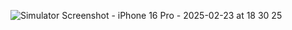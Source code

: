 ![Simulator Screenshot - iPhone 16 Pro - 2025-02-23 at 18 30 25](https://github.com/user-attachments/assets/415ba08f-be92-43fd-a949-f8f0354d8cbf)
